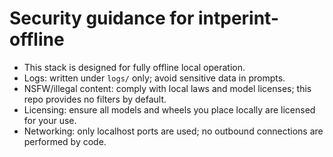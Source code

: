 # Security guidance for intperint-offline

- This stack is designed for fully offline local operation.
- Logs: written under `logs/` only; avoid sensitive data in prompts.
- NSFW/illegal content: comply with local laws and model licenses; this repo provides no filters by default.
- Licensing: ensure all models and wheels you place locally are licensed for your use.
- Networking: only localhost ports are used; no outbound connections are performed by code.

